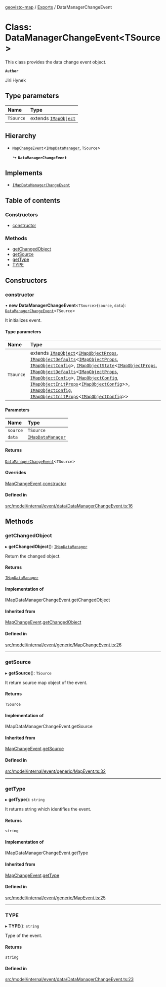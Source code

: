 [geovisto-map](../README.md) / [Exports](../modules.md) / DataManagerChangeEvent

# Class: DataManagerChangeEvent\<TSource\>

This class provides the data change event object.

**`Author`**

Jiri Hynek

## Type parameters

| Name | Type |
| :------ | :------ |
| `TSource` | extends [`IMapObject`](../interfaces/IMapObject.md) |

## Hierarchy

- [`MapChangeEvent`](MapChangeEvent.md)\<[`IMapDataManager`](../interfaces/IMapDataManager.md), `TSource`\>

  ↳ **`DataManagerChangeEvent`**

## Implements

- [`IMapDataManagerChangeEvent`](../modules.md#imapdatamanagerchangeevent)

## Table of contents

### Constructors

- [constructor](DataManagerChangeEvent.md#constructor)

### Methods

- [getChangedObject](DataManagerChangeEvent.md#getchangedobject)
- [getSource](DataManagerChangeEvent.md#getsource)
- [getType](DataManagerChangeEvent.md#gettype)
- [TYPE](DataManagerChangeEvent.md#type)

## Constructors

### constructor

• **new DataManagerChangeEvent**\<`TSource`\>(`source`, `data`): [`DataManagerChangeEvent`](DataManagerChangeEvent.md)\<`TSource`\>

It initializes event.

#### Type parameters

| Name | Type |
| :------ | :------ |
| `TSource` | extends [`IMapObject`](../interfaces/IMapObject.md)\<[`IMapObjectProps`](../modules.md#imapobjectprops), [`IMapObjectDefaults`](../interfaces/IMapObjectDefaults.md)\<[`IMapObjectProps`](../modules.md#imapobjectprops), [`IMapObjectConfig`](../modules.md#imapobjectconfig)\>, [`IMapObjectState`](../interfaces/IMapObjectState.md)\<[`IMapObjectProps`](../modules.md#imapobjectprops), [`IMapObjectDefaults`](../interfaces/IMapObjectDefaults.md)\<[`IMapObjectProps`](../modules.md#imapobjectprops), [`IMapObjectConfig`](../modules.md#imapobjectconfig)\>, [`IMapObjectConfig`](../modules.md#imapobjectconfig), [`IMapObjectInitProps`](../modules.md#imapobjectinitprops)\<[`IMapObjectConfig`](../modules.md#imapobjectconfig)\>\>, [`IMapObjectConfig`](../modules.md#imapobjectconfig), [`IMapObjectInitProps`](../modules.md#imapobjectinitprops)\<[`IMapObjectConfig`](../modules.md#imapobjectconfig)\>\> |

#### Parameters

| Name | Type |
| :------ | :------ |
| `source` | `TSource` |
| `data` | [`IMapDataManager`](../interfaces/IMapDataManager.md) |

#### Returns

[`DataManagerChangeEvent`](DataManagerChangeEvent.md)\<`TSource`\>

#### Overrides

[MapChangeEvent](MapChangeEvent.md).[constructor](MapChangeEvent.md#constructor)

#### Defined in

[src/model/internal/event/data/DataManagerChangeEvent.ts:16](https://github.com/geovisto/geovisto-map/blob/e22d774889dbc28cc1ec62933ecf6bab6690f172/src/model/internal/event/data/DataManagerChangeEvent.ts#L16)

## Methods

### getChangedObject

▸ **getChangedObject**(): [`IMapDataManager`](../interfaces/IMapDataManager.md)

Return the changed object.

#### Returns

[`IMapDataManager`](../interfaces/IMapDataManager.md)

#### Implementation of

IMapDataManagerChangeEvent.getChangedObject

#### Inherited from

[MapChangeEvent](MapChangeEvent.md).[getChangedObject](MapChangeEvent.md#getchangedobject)

#### Defined in

[src/model/internal/event/generic/MapChangeEvent.ts:26](https://github.com/geovisto/geovisto-map/blob/e22d774889dbc28cc1ec62933ecf6bab6690f172/src/model/internal/event/generic/MapChangeEvent.ts#L26)

___

### getSource

▸ **getSource**(): `TSource`

It return source map object of the event.

#### Returns

`TSource`

#### Implementation of

IMapDataManagerChangeEvent.getSource

#### Inherited from

[MapChangeEvent](MapChangeEvent.md).[getSource](MapChangeEvent.md#getsource)

#### Defined in

[src/model/internal/event/generic/MapEvent.ts:32](https://github.com/geovisto/geovisto-map/blob/e22d774889dbc28cc1ec62933ecf6bab6690f172/src/model/internal/event/generic/MapEvent.ts#L32)

___

### getType

▸ **getType**(): `string`

It returns string which identifies the event.

#### Returns

`string`

#### Implementation of

IMapDataManagerChangeEvent.getType

#### Inherited from

[MapChangeEvent](MapChangeEvent.md).[getType](MapChangeEvent.md#gettype)

#### Defined in

[src/model/internal/event/generic/MapEvent.ts:25](https://github.com/geovisto/geovisto-map/blob/e22d774889dbc28cc1ec62933ecf6bab6690f172/src/model/internal/event/generic/MapEvent.ts#L25)

___

### TYPE

▸ **TYPE**(): `string`

Type of the event.

#### Returns

`string`

#### Defined in

[src/model/internal/event/data/DataManagerChangeEvent.ts:23](https://github.com/geovisto/geovisto-map/blob/e22d774889dbc28cc1ec62933ecf6bab6690f172/src/model/internal/event/data/DataManagerChangeEvent.ts#L23)
